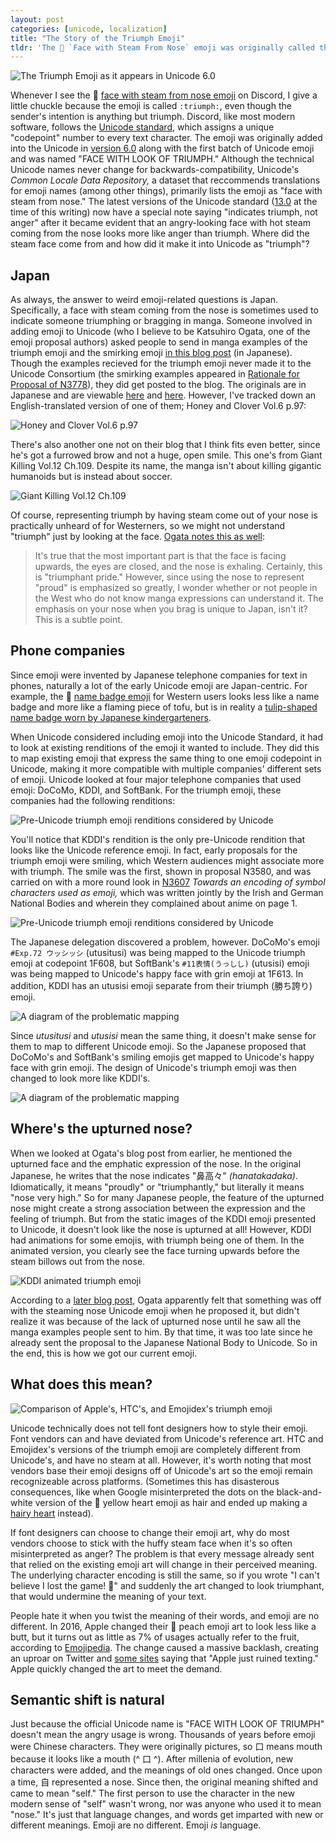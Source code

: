 ```yaml
---
layout: post
categories: [unicode, localization]
title: "The Story of the Triumph Emoji"
tldr: 'The 😤 `Face with Steam From Nose` emoji was originally called the `Face with Look of Triumph` because the face has a different meaning in Japan.'
---
```

![The Triumph Emoji as it appears in Unicode 6.0](/assets/images/triumph-unicode.png)

Whenever I see the 😤 [face with steam from nose emoji](https://unicode.org/emoji/charts-12.0/full-emoji-list.html#1f624) on Discord, I give a little chuckle because the emoji is called `:triumph:`, even though the sender's intention is anything but triumph. Discord, like most modern software, follows the [Unicode standard](https://home.unicode.org/basic-info/overview/), which assigns a unique "codepoint" number to every text character. The emoji was originally added into the Unicode in [version 6.0](https://www.unicode.org/versions/Unicode6.0.0/) along with the first batch of Unicode emoji and was named "FACE WITH LOOK OF TRIUMPH." Although the technical Unicode names never change for backwards-compatibility, Unicode's *Common Locale Data Repository,* a dataset that reccommends translations for emoji names (among other things), primarily lists the emoji as "face with steam from nose." The latest versions of the Unicode standard ([13.0](https://www.unicode.org/Public/13.0.0/charts/CodeCharts.pdf) at the time of this writing) now have a special note saying "indicates triumph, not anger" after it became evident that an angry-looking face with hot steam coming from the nose looks more like anger than triumph. Where did the steam face come from and how did it make it into Unicode as "triumph"?

## Japan
As always, the answer to weird emoji-related questions is Japan. Specifically, a face with steam coming from the nose is sometimes used to indicate someone triumphing or bragging in manga. Someone involved in adding emoji to Unicode (who I believe to be Katsuhiro Ogata, one of the emoji proposal authors) asked people to send in manga examples of the triumph emoji and the smirking emoji [in this blog post](https://ogwata.hatenadiary.org/entry/20100207/p1) (in Japanese). Though the examples recieved for the triumph emoji never made it to the Unicode Consortium (the smirking examples appeared in [Rationale for Proposal of N3778](https://www.unicode.org/L2/L2010/10115-n3806.pdf)), they did get posted to the blog. The originals are in Japanese and are viewable [here](https://ogwata.hatenadiary.org/entry/20100209/p1) and [here](https://ogwata.hatenadiary.org/entry/20100211/p1). However, I've tracked down an English-translated version of one of them; Honey and Clover Vol.6 p.97:

![Honey and Clover Vol.6 p.97](/assets/images/manga-triumph.png)

There's also another one not on their blog that I think fits even better, since he's got a furrowed brow and not a huge, open smile. This one's from Giant Killing Vol.12 Ch.109. Despite its name, the manga isn't about killing gigantic humanoids but is instead about soccer.

![Giant Killing Vol.12 Ch.109](/assets/images/manga-triumph-2.png)

Of course, representing triumph by having steam come out of your nose is practically unheard of for Westerners, so we might not understand "triumph" just by looking at the face. [Ogata notes this as well](https://ogwata.hatenadiary.org/entry/20100211/p1):
>It's true that the most important part is that the face is facing upwards, the eyes are closed, and the nose is exhaling. Certainly, this is "triumphant pride." However, since using the nose to represent "proud" is emphasized so greatly, I wonder whether or not people in the West who do not know manga expressions can understand it. The emphasis on your nose when you brag is unique to Japan, isn't it? This is a subtle point.

## Phone companies
Since emoji were invented by Japanese telephone companies for text in phones, naturally a lot of the early Unicode emoji are Japan-centric. For example, the 📛 [name badge emoji](https://unicode.org/emoji/charts-12.0/full-emoji-list.html#1f4db) for Western users looks less like a name badge and more like a flaming piece of tofu, but is in reality a [tulip-shaped name badge worn by Japanese kindergarteners](https://japaneseemoji.tumblr.com/post/124068050679/u-1f4db-a-name-badge-worn-by-japanese).

When Unicode considered including emoji into the Unicode Standard, it had to look at existing renditions of the emoji it wanted to include. They did this to map existing emoji that express the same thing to one emoji codepoint in Unicode, making it more compatible with multiple companies' different sets of emoji. Unicode looked at four major telephone companies that used emoji: DoCoMo, KDDI, and SoftBank. For the triumph emoji, these companies had the following renditions:

![Pre-Unicode triumph emoji renditions considered by Unicode](/assets/images/triumph-sources.png)

You'll notice that KDDI's rendition is the only pre-Unicode rendition that looks like the Unicode reference emoji. In fact, early proposals for the triumph emoji were smiling, which Western audiences might associate more with triumph. The smile was the first, shown in proposal N3580, and was carried on with a more round look in [N3607](https://www.unicode.org/wg2/docs/n3607.pdf) *Towards an encoding of symbol characters used as emoji,* which was written jointly by the Irish and German National Bodies and wherein they complained about anime on page 1.

![Pre-Unicode triumph emoji renditions considered by Unicode](/assets/images/triumph-proposal.png)

The Japanese delegation discovered a problem, however. DoCoMo's emoji `#Exp.72 ウッシッシ` (utusitusi) was being mapped to the Unicode triumph emoji at codepoint 1F608, but SoftBank's `#11表情(うっしし)` (utusisi) emoji was being mapped to Unicode's happy face with grin emoji at 1F613. In addition, KDDI has an utusisi emoji separate from their triumph (勝ち誇り) emoji.

![A diagram of the problematic mapping](/assets/images/triumph-mapping-conflict.png)

Since *utusitusi* and *utusisi* mean the same thing, it doesn't make sense for them to map to different Unicode emoji. So the Japanese proposed that DoCoMo's and SoftBank's smiling emojis get mapped to Unicode's happy face with grin emoji. The design of Unicode's triumph emoji was then changed to look more like KDDI's.

![A diagram of the problematic mapping](/assets/images/triumph-mapping-resolution.png)

## Where's the upturned nose?
When we looked at Ogata's blog post from earlier, he mentioned the upturned face and the emphatic expression of the nose. In the original Japanese, he writes that the nose indicates "鼻高々" *(hanatakadaka)*. Idiomatically, it means "proudly" or "triumphantly," but literally it means "nose very high." So for many Japanese people, the feature of the upturned nose might create a strong association between the expression and the feeling of triumph. But from the static images of the KDDI emoji presented to Unicode, it doesn't look like the nose is upturned at all! However, KDDI had animations for some emojis, with triumph being one of them. In the animated version, you clearly see the face turning upwards before the steam billows out from the nose.

![KDDI animated triumph emoji](/assets/images/kddi-triumph-animated.gif)

According to a [later blog post](https://ogwata.hatenadiary.org/entry/20100409/p1), Ogata apparently felt that something was off with the steaming nose Unicode emoji when he proposed it, but didn't realize it was because of the lack of upturned nose until he saw all the manga examples people sent to him. By that time, it was too late since he already sent the proposal to the Japanese National Body to Unicode. So in the end, this is how we got our current emoji.

## What does this mean?
![Comparison of Apple's, HTC's, and Emojidex's triumph emoji](/assets/images/triumph-newvendors.png)

Unicode technically does not tell font designers how to style their emoji. Font vendors can and have deviated from Unicode's reference art. HTC and Emojidex's versions of the triumph emoji are completely different from Unicode's, and have no steam at all. However, it's worth noting that most vendors base their emoji designs off of Unicode's art so the emoji remain recognizeable across platforms. (Sometimes this has disasterous consequences, like when Google misinterpreted the dots on the black-and-white version of the 💛 yellow heart emoji as hair and ended up making a [hairy heart](https://emojipedia.org/google/android-4.4/yellow-heart/) instead).

If font designers can choose to change their emoji art, why do most vendors choose to stick with the huffy steam face when it's so often misinterpreted as anger? The problem is that every message already sent that relied on the existing emoji art will change in their perceived meaning. The underlying character encoding is still the same, so if you wrote "I can't believe I lost the game! 😤" and suddenly the art changed to look triumphant, that would undermine the meaning of your text.

People hate it when you twist the meaning of their words, and emoji are no different. In 2016, Apple changed their 🍑 peach emoji art to look less like a butt, but it turns out as little as 7% of usages actually refer to the fruit, according to [Emojipedia](https://blog.emojipedia.org/how-we-really-use-the-peach/). The change caused a massive backlash, creating an uproar on Twitter and [some sites](https://mashable.com/article/peach-emoji-butt-no-more) saying that "Apple just ruined texting." Apple quickly changed the art to meet the demand.

## Semantic shift is natural
Just because the official Unicode name is "FACE WITH LOOK OF TRIUMPH" doesn't mean the angry usage is wrong. Thousands of years before emoji were Chinese characters. They were originally pictures, so 口 means mouth because it looks like a mouth (^ 口 ^). After millenia of evolution, new characters were added, and the meanings of old ones changed. Once upon a time, 自 represented a nose. Since then, the original meaning shifted and came to mean "self." The first person to use the character in the new modern sense of "self" wasn't wrong, nor was anyone who used it to mean "nose." It's just that language changes, and words get imparted with new or different meanings. Emoji are no different. Emoji *is* language.